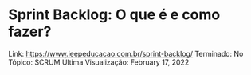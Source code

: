 # Sprint Backlog: O que é e como fazer?

Link: https://www.ieepeducacao.com.br/sprint-backlog/
Terminado: No
Tópico: SCRUM
Última Visualização: February 17, 2022